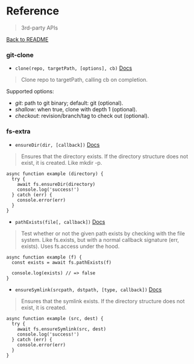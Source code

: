 # Reference

> 3rd-party APIs

[Back to README](../README.md)

### git-clone

* `clone(repo, targetPath, [options], cb)` [Docs](https://www.npmjs.com/package/git-clone)

> Clone repo to targetPath, calling cb on completion.

Supported options:

* _git_: path to git binary; default: git (optional).
* _shallow_: when true, clone with depth 1 (optional).
* _checkout_: revision/branch/tag to check out (optional).

### fs-extra

* `ensureDir(dir, [callback])` [Docs](https://github.com/jprichardson/node-fs-extra/blob/master/docs/ensureDir.md)

> Ensures that the directory exists. If the directory structure does not exist, it is created. Like mkdir -p.

```
async function example (directory) {
  try {
    await fs.ensureDir(directory)
    console.log('success!')
  } catch (err) {
    console.error(err)
  }
}
```

* `pathExists(file[, callback])` [Docs](https://github.com/jprichardson/node-fs-extra/blob/master/docs/pathExists.md)

> Test whether or not the given path exists by checking with the file system. Like fs.exists, but with a normal callback signature (err, exists). Uses fs.access under the hood.

```
async function example (f) {
  const exists = await fs.pathExists(f)

  console.log(exists) // => false
}
```

* `ensureSymlink(srcpath, dstpath, [type, callback])` [Docs](https://github.com/jprichardson/node-fs-extra/blob/master/docs/ensureSymlink.md)

> Ensures that the symlink exists. If the directory structure does not exist, it is created.

```
async function example (src, dest) {
  try {
    await fs.ensureSymlink(src, dest)
    console.log('success!')
  } catch (err) {
    console.error(err)
  }
}
```
